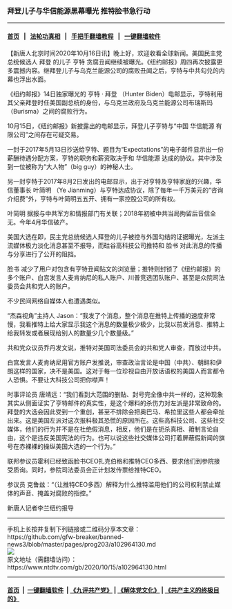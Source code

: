 ### 拜登儿子与华信能源黑幕曝光 推特脸书急行动
------------------------

#### [首页](https://github.com/gfw-breaker/banned-news3/blob/master/README.md) &nbsp;&nbsp;|&nbsp;&nbsp; [法轮功真相](https://github.com/begood0513/basic/blob/master/README.md)  &nbsp;&nbsp;|&nbsp;&nbsp; [手把手翻墙教程](https://github.com/gfw-breaker/guides/wiki)  &nbsp;&nbsp;|&nbsp;&nbsp; [一键翻墙软件](https://github.com/gfw-breaker/nogfw/blob/master/README.md)  



<div><div class="post_content" itemprop="articleBody">
 <p>
  【新唐人北京时间2020年10月16日讯】晚上好，欢迎收看全球新闻。美国民主党总统候选人
  <ok href="https://www.ntdtv.com/gb/拜登.htm">
   拜登
  </ok>
  的儿子
  <ok href="https://www.ntdtv.com/gb/亨特.htm">
   亨特
  </ok>
  贪腐丑闻继续被曝光。《纽约邮报》周四再次披露更多震撼内容。继拜登儿子与乌克兰能源公司的腐败丑闻之后，亨特与中共勾兑的内幕也浮出水面。
 </p>
 <p>
  《纽约邮报》14日独家曝光的
  <ok href="https://www.ntdtv.com/gb/亨特.htm">
   亨特
  </ok>
  ·
  <ok href="https://www.ntdtv.com/gb/拜登.htm">
   拜登
  </ok>
  （Hunter Biden）电邮显示，亨特利用其父亲拜登时任美国副总统的身份，与乌克兰政府及乌克兰能源公司布瑞斯玛（Burisma）之间的腐败行为。
 </p>
 <p>
  10月15日，《纽约邮报》新披露出的电邮显示，拜登儿子亨特与“中国
  <ok href="https://www.ntdtv.com/gb/华信能源.htm">
   华信能源
  </ok>
  有限公司”之间存在可疑交易。
 </p>
 <p>
  一封于2017年5月13日抄送给亨特、题目为“Expectations”的电子邮件显示出一份薪酬待遇分配方案，亨特的职务和薪资取决于和
  <ok href="https://www.ntdtv.com/gb/华信能源.htm">
   华信能源
  </ok>
  达成的协议。其中涉及到一位被称为“大人物”（big guy）的神秘人士。
 </p>
 <p>
  另一封亨特于2017年8月2日发出的电邮显示，出于对亨特及亨特家庭的兴趣，华信董事长
  <ok href="https://www.ntdtv.com/gb/叶简明.htm">
   叶简明
  </ok>
  （Ye Jianming）与亨特达成协议，除了每年一千万美元的“咨询介绍费”外，亨特与叶简明五五开、拥有一家控股公司的所有权。
 </p>
 <p>
  <ok href="https://www.ntdtv.com/gb/叶简明.htm">
   叶简明
  </ok>
  据报与中共军方和情报部门有关联；2018年初被中共当局拘留后音信全无。今年4月华信破产。
 </p>
 <p>
  美国大选在即，民主党总统候选人拜登的儿子被控与外国勾结的证据曝光，左派主流媒体极力淡化消息甚至不报导，而硅谷高科技公司推特和
  <ok href="https://www.ntdtv.com/gb/脸书.htm">
   脸书
  </ok>
  对此消息的传播与分享进行了公开的阻挡。
 </p>
 <p>
  <ok href="https://www.ntdtv.com/gb/脸书.htm">
   脸书
  </ok>
  减少了用户对包含有亨特丑闻贴文的浏览量；推特则封锁了《纽约邮报》的多个账户、白宫发言人麦肯纳尼的私人账户、川普竞选团队账户、甚至是众院司法委员会共和党人的账户。
 </p>
 <p>
  不少民间网络自媒体人也遭遇类似。
 </p>
 <p>
  “杰森视角”主持人 Jason：“我发了个消息，整个消息在推特上传播的速度非常慢，我看推特上给大家显示我这个消息的数量极少极少，比我以前发消息、推特上给我转发或者展现给别人的数量少几个数量级。”
 </p>
 <p>
  共和党众议员乔丹发文说，推特对美国司法委员会的共和党人审查，而放过中共。
 </p>
 <p>
  白宫发言人麦肯纳尼用官方账户发推说，审查政治言论是中国（中共）、朝鲜和伊朗这样的国家，决不是美国。这对于每一位珍视自由开放话语权的美国人而言都令人恐惧。不要让大科技公司把你噤声！
 </p>
 <p>
  时事评论员 唐靖远：“我们看到大范围的删贴、封号完全像中共一样的，这种现象其实从侧面证实了亨特邮件的真实性，是这个爆料的杀伤力对左派是非常致命的。拜登的大选会因此受到一个重创，甚至不排除会把奥巴马、希拉里这些人都会牵扯出来。这是美国左派对这次报料极其恐慌的原因所在。这些高科技公司、这些社交媒体，他们的行为并不是在杜绝假消息，相反，他们是在扼杀真相、箝制言论自由，这个是违反美国宪法的行为。也可以说这些社交媒体公司打着屏蔽假新闻的旗号在赤裸裸的操纵美国大选的一个行为。”
 </p>
 <p>
  联邦参议员霍利已经致函脸书CEO扎克伯格和推特CEO多西、要求他们到参院接受质询。同时，参院司法委员会正计划发传票给推特CEO。
 </p>
 <p>
  参议员 克鲁兹：“（让推特CEO多西）解释为什么推特滥用他们的公司权利禁止媒体的声音、掩盖对腐败的指控。”
 </p>
 <p>
  新唐人记者李兰纽约报导
 </p>
 <div class="single_ad">
 </div>
</div>
</div>
<hr/>
手机上长按并复制下列链接或二维码分享本文章：<br/>
https://github.com/gfw-breaker/banned-news3/blob/master/pages/prog203/a102964130.md <br/>
<a href='https://github.com/gfw-breaker/banned-news3/blob/master/pages/prog203/a102964130.md'><img src='https://github.com/gfw-breaker/banned-news3/blob/master/pages/prog203/a102964130.md.png'/></a> <br/>
原文地址（需翻墙访问）：https://www.ntdtv.com/gb/2020/10/15/a102964130.html


------------------------
#### [首页](https://github.com/gfw-breaker/banned-news3/blob/master/README.md) &nbsp;|&nbsp; [一键翻墙软件](https://github.com/gfw-breaker/nogfw/blob/master/README.md) &nbsp;| [《九评共产党》](https://github.com/gfw-breaker/9ping.md/blob/master/README.md#九评之一评共产党是什么) | [《解体党文化》](https://github.com/gfw-breaker/jtdwh.md/blob/master/README.md) | [《共产主义的终极目的》](https://github.com/gfw-breaker/gczydzjmd.md/blob/master/README.md)


<img src='http://gfw-breaker.win/banned-news3/pages/prog203/a102964130.md' width='0px' height='0px'/>